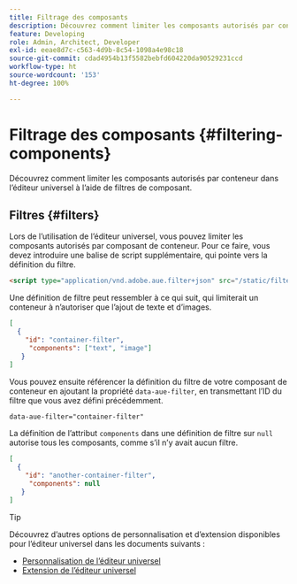 ```yaml
---
title: Filtrage des composants
description: Découvrez comment limiter les composants autorisés par conteneur dans l’éditeur universel à l’aide de filtres de composant.
feature: Developing
role: Admin, Architect, Developer
exl-id: eeae8d7c-c563-4d9b-8c54-1098a4e98c18
source-git-commit: cdad4954b13f5582bebfd604220da90529231ccd
workflow-type: ht
source-wordcount: '153'
ht-degree: 100%

---
```


# Filtrage des composants {#filtering-components}

Découvrez comment limiter les composants autorisés par conteneur dans l’éditeur universel à l’aide de filtres de composant.

## Filtres {#filters}

Lors de l’utilisation de l’éditeur universel, vous pouvez limiter les composants autorisés par composant de conteneur. Pour ce faire, vous devez introduire une balise de script supplémentaire, qui pointe vers la définition du filtre.

```html
<script type="application/vnd.adobe.aue.filter+json" src="/static/filter-definition.json"></script>
```

Une définition de filtre peut ressembler à ce qui suit, qui limiterait un conteneur à n’autoriser que l’ajout de texte et d’images.

```json
[
  {
    "id": "container-filter",
     "components": ["text", "image"]
   }
]
```

Vous pouvez ensuite référencer la définition du filtre de votre composant de conteneur en ajoutant la propriété `data-aue-filter`, en transmettant l’ID du filtre que vous avez défini précédemment.

```html
data-aue-filter="container-filter"
```

La définition de l’attribut `components` dans une définition de filtre sur `null` autorise tous les composants, comme s’il n’y avait aucun filtre.

```json
[
  {
    "id": "another-container-filter",
     "components": null
   }
]
```

>[!TIP]
>
>Découvrez d’autres options de personnalisation et d’extension disponibles pour l’éditeur universel dans les documents suivants :
>
>* [Personnalisation de l’éditeur universel](/help/implementing/universal-editor/customizing.md)
>* [Extension de l’éditeur universel](/help/implementing/universal-editor/extending.md)
